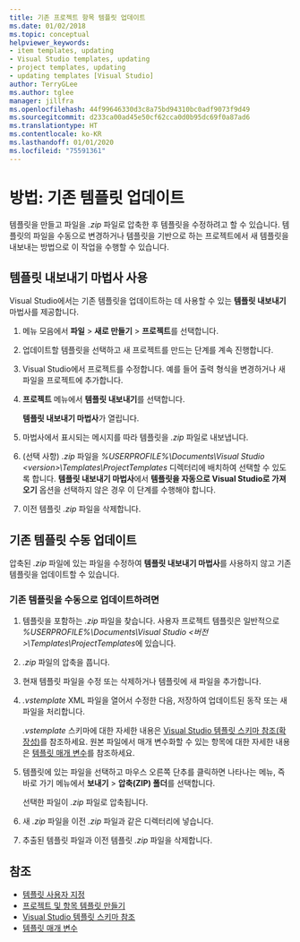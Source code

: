 ```yaml
---
title: 기존 프로젝트 항목 템플릿 업데이트
ms.date: 01/02/2018
ms.topic: conceptual
helpviewer_keywords:
- item templates, updating
- Visual Studio templates, updating
- project templates, updating
- updating templates [Visual Studio]
author: TerryGLee
ms.author: tglee
manager: jillfra
ms.openlocfilehash: 44f99646330d3c8a75bd94310bc0adf9073f9d49
ms.sourcegitcommit: d233ca00ad45e50cf62cca0d0b95dc69f0a87ad6
ms.translationtype: HT
ms.contentlocale: ko-KR
ms.lasthandoff: 01/01/2020
ms.locfileid: "75591361"
---
```

# <a name="how-to-update-existing-templates"></a>방법: 기존 템플릿 업데이트

템플릿을 만들고 파일을 *.zip* 파일로 압축한 후 템플릿을 수정하려고 할 수 있습니다. 템플릿의 파일을 수동으로 변경하거나 템플릿을 기반으로 하는 프로젝트에서 새 템플릿을 내보내는 방법으로 이 작업을 수행할 수 있습니다.

## <a name="use-the-export-template-wizard"></a>템플릿 내보내기 마법사 사용

Visual Studio에서는 기존 템플릿을 업데이트하는 데 사용할 수 있는 **템플릿 내보내기** 마법사를 제공합니다.

1. 메뉴 모음에서 **파일** > **새로 만들기** > **프로젝트**를 선택합니다.

1. 업데이트할 템플릿을 선택하고 새 프로젝트를 만드는 단계를 계속 진행합니다.

1. Visual Studio에서 프로젝트를 수정합니다. 예를 들어 출력 형식을 변경하거나 새 파일을 프로젝트에 추가합니다.

1. **프로젝트** 메뉴에서 **템플릿 내보내기**를 선택합니다.

    **템플릿 내보내기 마법사**가 열립니다.

1. 마법사에서 표시되는 메시지를 따라 템플릿을 *.zip* 파일로 내보냅니다.

1. (선택 사항) *.zip* 파일을 *%USERPROFILE%\Documents\Visual Studio \<version\>\Templates\ProjectTemplates* 디렉터리에 배치하여 선택할 수 있도록 합니다. **템플릿 내보내기 마법사**에서 **템플릿을 자동으로 Visual Studio로 가져오기** 옵션을 선택하지 않은 경우 이 단계를 수행해야 합니다.

1. 이전 템플릿 *.zip* 파일을 삭제합니다.

## <a name="manually-update-an-existing-template"></a>기존 템플릿 수동 업데이트

압축된 *.zip* 파일에 있는 파일을 수정하여 **템플릿 내보내기 마법사**를 사용하지 않고 기존 템플릿을 업데이트할 수 있습니다.

### <a name="to-manually-update-an-existing-template"></a>기존 템플릿을 수동으로 업데이트하려면

1. 템플릿을 포함하는 *.zip* 파일을 찾습니다. 사용자 프로젝트 템플릿은 일반적으로 *%USERPROFILE%\Documents\Visual Studio \<버전\>\Templates\ProjectTemplates*에 있습니다.

1. *.zip* 파일의 압축을 풉니다.

1. 현재 템플릿 파일을 수정 또는 삭제하거나 템플릿에 새 파일을 추가합니다.

1. *.vstemplate* XML 파일을 열어서 수정한 다음, 저장하여 업데이트된 동작 또는 새 파일을 처리합니다.

    *.vstemplate* 스키마에 대한 자세한 내용은 [Visual Studio 템플릿 스키마 참조(확장성)](../extensibility/visual-studio-template-schema-reference.md)를 참조하세요. 원본 파일에서 매개 변수화할 수 있는 항목에 대한 자세한 내용은 [템플릿 매개 변수](../ide/template-parameters.md)를 참조하세요.

1. 템플릿에 있는 파일을 선택하고 마우스 오른쪽 단추를 클릭하면 나타나는 메뉴, 즉 바로 가기 메뉴에서 **보내기** > **압축(ZIP) 폴더**를 선택합니다.

    선택한 파일이 *.zip* 파일로 압축됩니다.

1. 새 *.zip* 파일을 이전 *.zip* 파일과 같은 디렉터리에 넣습니다.

1. 추출된 템플릿 파일과 이전 템플릿 *.zip* 파일을 삭제합니다.

## <a name="see-also"></a>참조

- [템플릿 사용자 지정](../ide/customizing-project-and-item-templates.md)
- [프로젝트 및 항목 템플릿 만들기](../ide/creating-project-and-item-templates.md)
- [Visual Studio 템플릿 스키마 참조](../extensibility/visual-studio-template-schema-reference.md)
- [템플릿 매개 변수](../ide/template-parameters.md)

